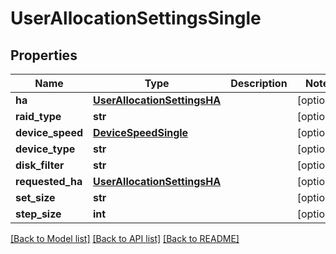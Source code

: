# UserAllocationSettingsSingle

## Properties
Name | Type | Description | Notes
------------ | ------------- | ------------- | -------------
**ha** | [**UserAllocationSettingsHA**](UserAllocationSettingsHA.md) |  | [optional] 
**raid_type** | **str** |  | [optional] 
**device_speed** | [**DeviceSpeedSingle**](DeviceSpeedSingle.md) |  | [optional] 
**device_type** | **str** |  | [optional] 
**disk_filter** | **str** |  | [optional] 
**requested_ha** | [**UserAllocationSettingsHA**](UserAllocationSettingsHA.md) |  | [optional] 
**set_size** | **str** |  | [optional] 
**step_size** | **int** |  | [optional] 

[[Back to Model list]](../README.md#documentation-for-models) [[Back to API list]](../README.md#documentation-for-api-endpoints) [[Back to README]](../README.md)


